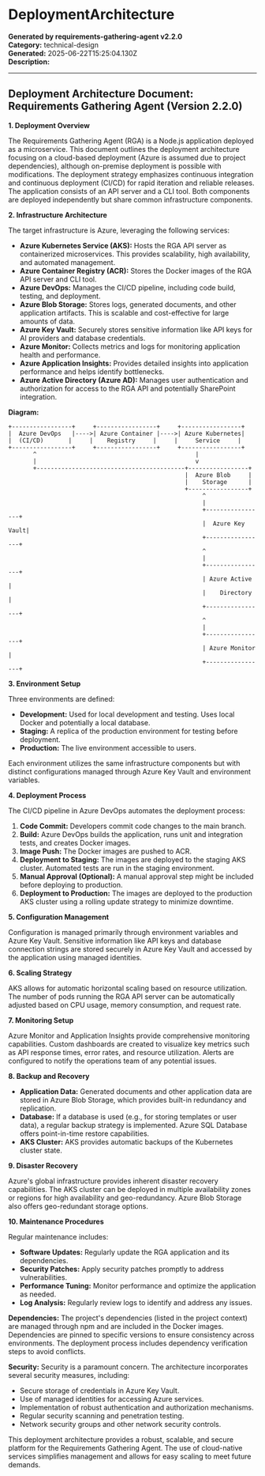 # DeploymentArchitecture

**Generated by requirements-gathering-agent v2.2.0**  
**Category:** technical-design  
**Generated:** 2025-06-22T15:25:04.130Z  
**Description:** 

---

## Deployment Architecture Document: Requirements Gathering Agent (Version 2.2.0)

**1. Deployment Overview**

The Requirements Gathering Agent (RGA) is a Node.js application deployed as a microservice.  This document outlines the deployment architecture focusing on a cloud-based deployment (Azure is assumed due to project dependencies), although on-premise deployment is possible with modifications. The deployment strategy emphasizes continuous integration and continuous deployment (CI/CD) for rapid iteration and reliable releases.  The application consists of an API server and a CLI tool.  Both components are deployed independently but share common infrastructure components.

**2. Infrastructure Architecture**

The target infrastructure is Azure, leveraging the following services:

* **Azure Kubernetes Service (AKS):**  Hosts the RGA API server as containerized microservices.  This provides scalability, high availability, and automated management.
* **Azure Container Registry (ACR):** Stores the Docker images of the RGA API server and CLI tool.
* **Azure DevOps:** Manages the CI/CD pipeline, including code build, testing, and deployment.
* **Azure Blob Storage:** Stores logs, generated documents, and other application artifacts.  This is scalable and cost-effective for large amounts of data.
* **Azure Key Vault:** Securely stores sensitive information like API keys for AI providers and database credentials.
* **Azure Monitor:** Collects metrics and logs for monitoring application health and performance.
* **Azure Application Insights:** Provides detailed insights into application performance and helps identify bottlenecks.
* **Azure Active Directory (Azure AD):**  Manages user authentication and authorization for access to the RGA API and potentially SharePoint integration.


**Diagram:**

```
+-----------------+     +-----------------+     +-----------------+
|  Azure DevOps   |---->| Azure Container |---->| Azure Kubernetes|
|  (CI/CD)       |     |    Registry     |     |     Service     |
+-----------------+     +-----------------+     +-----------------+
       ^                                             |
       |                                             v
       +------------------------------------------+-----------------+
                                                  |  Azure Blob     |
                                                  |    Storage      |
                                                  +-----------------+
                                                       ^
                                                       |
                                                       +-----------------+
                                                       |  Azure Key Vault|
                                                       +-----------------+
                                                       ^
                                                       |
                                                       +-----------------+
                                                       | Azure Active    |
                                                       |    Directory    |
                                                       +-----------------+
                                                       ^
                                                       |
                                                       +-----------------+
                                                       | Azure Monitor   |
                                                       +-----------------+
```

**3. Environment Setup**

Three environments are defined:

* **Development:** Used for local development and testing.  Uses local Docker and potentially a local database.
* **Staging:** A replica of the production environment for testing before deployment.
* **Production:** The live environment accessible to users.

Each environment utilizes the same infrastructure components but with distinct configurations managed through Azure Key Vault and environment variables.


**4. Deployment Process**

The CI/CD pipeline in Azure DevOps automates the deployment process:

1. **Code Commit:** Developers commit code changes to the main branch.
2. **Build:** Azure DevOps builds the application, runs unit and integration tests, and creates Docker images.
3. **Image Push:** The Docker images are pushed to ACR.
4. **Deployment to Staging:** The images are deployed to the staging AKS cluster.  Automated tests are run in the staging environment.
5. **Manual Approval (Optional):**  A manual approval step might be included before deploying to production.
6. **Deployment to Production:** The images are deployed to the production AKS cluster using a rolling update strategy to minimize downtime.


**5. Configuration Management**

Configuration is managed primarily through environment variables and Azure Key Vault.  Sensitive information like API keys and database connection strings are stored securely in Azure Key Vault and accessed by the application using managed identities.


**6. Scaling Strategy**

AKS allows for automatic horizontal scaling based on resource utilization.  The number of pods running the RGA API server can be automatically adjusted based on CPU usage, memory consumption, and request rate.


**7. Monitoring Setup**

Azure Monitor and Application Insights provide comprehensive monitoring capabilities.  Custom dashboards are created to visualize key metrics such as API response times, error rates, and resource utilization.  Alerts are configured to notify the operations team of any potential issues.


**8. Backup and Recovery**

* **Application Data:**  Generated documents and other application data are stored in Azure Blob Storage, which provides built-in redundancy and replication.
* **Database:** If a database is used (e.g., for storing templates or user data), a regular backup strategy is implemented. Azure SQL Database offers point-in-time restore capabilities.
* **AKS Cluster:** AKS provides automatic backups of the Kubernetes cluster state.

**9. Disaster Recovery**

Azure's global infrastructure provides inherent disaster recovery capabilities.  The AKS cluster can be deployed in multiple availability zones or regions for high availability and geo-redundancy.  Azure Blob Storage also offers geo-redundant storage options.


**10. Maintenance Procedures**

Regular maintenance includes:

* **Software Updates:**  Regularly update the RGA application and its dependencies.
* **Security Patches:** Apply security patches promptly to address vulnerabilities.
* **Performance Tuning:** Monitor performance and optimize the application as needed.
* **Log Analysis:** Regularly review logs to identify and address any issues.


**Dependencies:**  The project's dependencies (listed in the project context) are managed through npm and are included in the Docker images.  Dependencies are pinned to specific versions to ensure consistency across environments.  The deployment process includes dependency verification steps to avoid conflicts.

**Security:**  Security is a paramount concern.  The architecture incorporates several security measures, including:

* Secure storage of credentials in Azure Key Vault.
* Use of managed identities for accessing Azure services.
* Implementation of robust authentication and authorization mechanisms.
* Regular security scanning and penetration testing.
* Network security groups and other network security controls.


This deployment architecture provides a robust, scalable, and secure platform for the Requirements Gathering Agent.  The use of cloud-native services simplifies management and allows for easy scaling to meet future demands.
